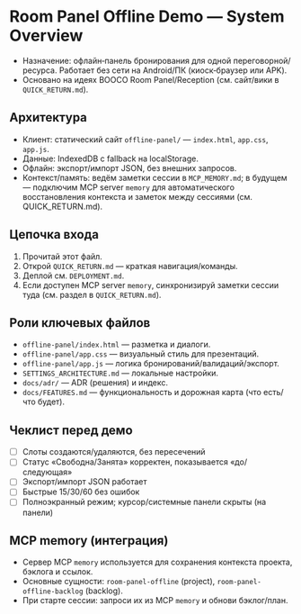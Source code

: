 # Room Panel Offline Demo — System Overview

- Назначение: офлайн‑панель бронирования для одной переговорной/ресурса. Работает без сети на Android/ПК (киоск‑браузер или APK).
- Основано на идеях BOOCO Room Panel/Reception (см. сайт/вики в `QUICK_RETURN.md`).

## Архитектура
- Клиент: статический сайт `offline-panel/` — `index.html`, `app.css`, `app.js`.
- Данные: IndexedDB с fallback на localStorage.
- Офлайн: экспорт/импорт JSON, без внешних запросов.
 - Контекст/память: ведём заметки сессии в `MCP_MEMORY.md`; в будущем — подключим MCP server `memory` для автоматического восстановления контекста и заметок между сессиями (см. QUICK_RETURN.md).

## Цепочка входа
1. Прочитай этот файл.
2. Открой `QUICK_RETURN.md` — краткая навигация/команды.
3. Деплой см. `DEPLOYMENT.md`.
4. Если доступен MCP server `memory`, синхронизируй заметки сессии туда (см. раздел в `QUICK_RETURN.md`).

## Роли ключевых файлов
- `offline-panel/index.html` — разметка и диалоги.
- `offline-panel/app.css` — визуальный стиль для презентаций.
- `offline-panel/app.js` — логика бронирований/валидаций/экспорт.
- `SETTINGS_ARCHITECTURE.md` — локальные настройки.
- `docs/adr/` — ADR (решения) и индекс.
 - `docs/FEATURES.md` — функциональность и дорожная карта (что есть/что будет).

## Чеклист перед демо
- [ ] Слоты создаются/удаляются, без пересечений
- [ ] Статус «Свободна/Занята» корректен, показывается «до/следующая»
- [ ] Экспорт/импорт JSON работает
- [ ] Быстрые 15/30/60 без ошибок
- [ ] Полноэкранный режим; курсор/системные панели скрыты (на панели)

## MCP memory (интеграция)
- Сервер MCP `memory` используется для сохранения контекста проекта, бэклога и ссылок.
- Основные сущности: `room-panel-offline` (project), `room-panel-offline-backlog` (backlog).
- При старте сессии: запроси их из MCP `memory` и обнови бэклог/план.
